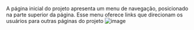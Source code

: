 A página inicial do projeto apresenta um menu de navegação, posicionado na parte superior da página. 
Esse menu oferece links que direcionam os usuários para outras páginas do projeto
![image](https://github.com/jaquelinegon/primeiroProjeto/assets/146948886/1e0f3b64-1177-4f38-a01e-1c300235b75c)
